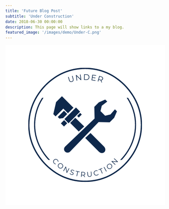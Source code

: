 ```yaml
---
title: 'Future Blog Post'
subtitle: 'Under Construction' 
date: 2018-06-30 00:00:00
description: This page will show links to a my blog.
featured_image: '/images/demo/Under-C.png'
---
```


![](/images/demo/Under-C.png)
